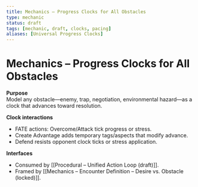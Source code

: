 ```yaml
---
title: Mechanics – Progress Clocks for All Obstacles
type: mechanic
status: draft
tags: [mechanic, draft, clocks, pacing]
aliases: [Universal Progress Clocks]
---
```


# Mechanics – Progress Clocks for All Obstacles

**Purpose**  
Model any obstacle—enemy, trap, negotiation, environmental hazard—as a clock that advances toward resolution.

**Clock interactions**
- FATE actions: Overcome/Attack tick progress or stress.
- Create Advantage adds temporary tags/aspects that modify advance.
- Defend resists opponent clock ticks or stress application.

**Interfaces**
- Consumed by [[Procedural – Unified Action Loop (draft)]].
- Framed by [[Mechanics – Encounter Definition – Desire vs. Obstacle (locked)]].
